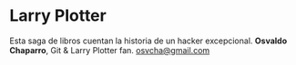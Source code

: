 # Larry Plotter
Esta saga de libros cuentan la historia de un hacker excepcional.
**Osvaldo Chaparro**, Git & Larry Plotter fan.
osvcha@gmail.com
